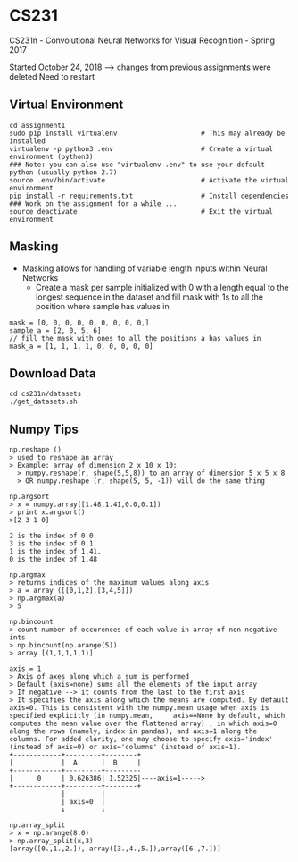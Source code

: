 # CS231
CS231n - Convolutional Neural Networks for Visual Recognition - Spring 2017

Started October 24, 2018 --> changes from previous assignments were deleted
Need to restart

## Virtual Environment <br/>

```
cd assignment1
sudo pip install virtualenv                     # This may already be installed
virtualenv -p python3 .env                      # Create a virtual environment (python3)
### Note: you can also use "virtualenv .env" to use your default python (usually python 2.7)
source .env/bin/activate                        # Activate the virtual environment
pip install -r requirements.txt                 # Install dependencies
### Work on the assignment for a while ...
source deactivate                               # Exit the virtual environment
```

## Masking
* Masking allows for handling of variable length inputs within Neural Networks
  * Create a mask per sample initialized with 0 with a length equal to the longest sequence in the dataset and fill mask with 1s to all the position where sample has values in
```
mask = [0, 0, 0, 0, 0, 0, 0, 0, 0,]
sample a = [2, 0, 5, 6]
// fill the mask with ones to all the positions a has values in
mask_a = [1, 1, 1, 1, 0, 0, 0, 0, 0]
```

## Download Data
```
cd cs231n/datasets
./get_datasets.sh
```

## Numpy Tips
```
np.reshape ()
> used to reshape an array
> Example: array of dimension 2 x 10 x 10:
  > numpy.reshape(r, shape(5,5,8)) to an array of dimension 5 x 5 x 8
  > OR numpy.reshape (r, shape(5, 5, -1)) will do the same thing
```
```
np.argsort
> x = numpy.array([1.48,1.41,0.0,0.1])
> print x.argsort()
>[2 3 1 0]

2 is the index of 0.0.
3 is the index of 0.1.
1 is the index of 1.41.
0 is the index of 1.48
```
```
np.argmax
> returns indices of the maximum values along axis
> a = array ([[0,1,2],[3,4,5]])
> np.argmax(a)
> 5
```
```
np.bincount
> count number of occurences of each value in array of non-negative ints
> np.bincount(np.arange(5))
> array [(1,1,1,1,1)]
```
```
axis = 1
> Axis of axes along which a sum is performed
> Default (axis=none) sums all the elements of the input array
> If negative --> it counts from the last to the first axis
> It specifies the axis along which the means are computed. By default axis=0. This is consistent with the numpy.mean usage when axis is specified explicitly (in numpy.mean,     axis==None by default, which computes the mean value over the flattened array) , in which axis=0 along the rows (namely, index in pandas), and axis=1 along the columns. For added clarity, one may choose to specify axis='index' (instead of axis=0) or axis='columns' (instead of axis=1).
+------------+---------+--------+
|            |  A      |  B     |
+------------+---------+---------
|      0     | 0.626386| 1.52325|----axis=1----->
+------------+---------+--------+
             |         |
             | axis=0  |
             ↓         ↓
```
```
np.array_split
> x = np.arange(8.0)
> np.array_split(x,3)
[array([0.,1.,2.]), array([3.,4.,5.]),array([6.,7.])]
```
